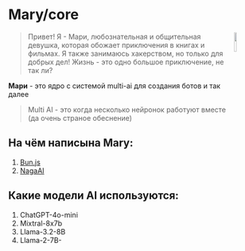 # Mary/core

<img align="right" width="10%" src="https://codeberg.org/repo-avatars/b3d32b2bdec20c0731855eef0cf9eb79512eb4d9fadb45e20fb48b77ffde9dde"/>

> Привет! Я - Мари, любознательная и общительная девушка, которая обожает приключения в книгах и фильмах. Я также занимаюсь хакерством, но только для добрых дел! Жизнь - это одно большое приключение, не так ли?

**Мари** - это ядро  с системой multi-ai для создания ботов и так далее

> Multi AI - это когда несколько нейронок работуют вместе (да очень страное обеснение)

## На чём написына Mary:

1. [Bun.js](https://bun.sh/)
2. [NagaAI](https://naga.ac/)

## Какие модели AI используются:

1. ChatGPT-4o-mini
2. Mixtral-8x7b
3. Llama-3.2-8B
4. Llama-2-7B-
